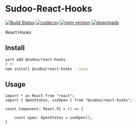 # Sudoo-React-Hooks

[![Build Status](https://travis-ci.com/SudoDotDog/Sudoo-React-Hooks.svg?branch=master)](https://travis-ci.com/SudoDotDog/Sudoo-React-Hooks)
[![codecov](https://codecov.io/gh/SudoDotDog/Sudoo-React-Hooks/branch/master/graph/badge.svg)](https://codecov.io/gh/SudoDotDog/Sudoo-React-Hooks)
[![npm version](https://badge.fury.io/js/%40sudoo%2Freact-hooks.svg)](https://badge.fury.io/js/%40sudoo%2Freact-hooks)
[![downloads](https://img.shields.io/npm/dm/@sudoo/react-hooks.svg)](https://www.npmjs.com/package/@sudoo/react-hooks)

React Hooks

## Install

```sh
yarn add @sudoo/react-hooks
# Or
npm install @sudoo/react-hooks --save
```

## Usage

```tsx
import * as React from "react";
import { OpenStates, useOpen } from "@sudoo/react-hooks";

const Component: React.FC = () => {

    const open: OpenStates = useOpen();
}
```
